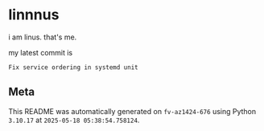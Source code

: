 # linnnus

i am linus. that's me.

my latest commit is

```
Fix service ordering in systemd unit
```

## Meta

This README was automatically generated on `fv-az1424-676` using Python
`3.10.17` at `2025-05-18 05:38:54.758124`.

